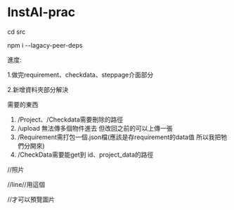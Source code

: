 # InstAI-prac
cd src

npm i --lagacy-peer-deps

進度:

1.做完requirement、checkdata、steppage介面部分

2.新增資料夾部分解決

需要的東西
1. /Project、/Checkdata需要刪除的路徑
2. /upload 無法傳多個物件進去 但改回之前的可以上傳一張
3. /Requirement需打包一個.json檔(應該是存requirement的data值 所以我把牠們分開來)
4. /CheckData需要能get到 id、project_data的路徑



<!doctype html><html lang="en"><head><meta charset="UTF-8"><meta name="viewport" content="width=device-width,initial-scale=1">

<meta http-equiv="Content-Security-Policy" content="default-src 'self' blob:; img-src  'self' blob:; child-src 'none';" />//照片

<meta http-equiv="Content-Security-Policy" content="default-src 'self' blob:; frame-src 'self' https://line.me; img-src  'self' blob:; child-src 'none';">//line//用這個


<title>test</title><script defer="defer" src="/static/js/main.8eba1fec.js"></script><link href="/static/css/main.d3770414.css" rel="stylesheet"></head><body><div id="root"></div></body></html>//才可以預覽圖片

